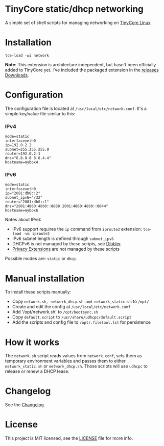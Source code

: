 # TinyCore static/dhcp networking

A simple set of shell scripts for managing networking on [TinyCore Linux](http://tinycorelinux.net/)

# Installation

`tce-load -wi network`

**Note:** This extension is architecture independent, but hasn't been officially added to TinyCore yet. I've included the packaged extension in the [releases Downloads](https://github.com/aw/tinycore-network/releases).

# Configuration

The configuration file is located at `/usr/local/etc/network.conf`. It's a simple key/value file similar to this:

### IPv4

```
mode=static
interface=eth0
ip=192.0.2.2
subnet=255.255.255.0
router=192.0.2.1
dns="8.8.8.8 8.8.4.4"
hostname=mybox4
```

### IPv6

```
mode=static
interface=eth0
ip="2001:db8::2"
subnet_ipv6="/32"
router="2001:db8::1"
dns="2001:4860:4860::8888 2001:4860:4860::8844"
hostname=mybox6
```

Notes about IPv6:

* IPv6 support requires the `ip` command from `iproute2` extension: `tce-load -wi iproute2`
* IPv6 subnet length is defined through `subnet_ipv6`
* DHCPv6 is not managed by these scripts, see [Dibbler](http://klub.com.pl/dhcpv6/)
* [Privacy Extensions](http://www.tldp.org/HOWTO/Linux+IPv6-HOWTO/x1092.html) are not managed by these scripts

Possible modes are: `static` or `dhcp`.

# Manual installation

To install these scripts manually:

* Copy `network.sh, network_dhcp.sh and network_static.sh` to `/opt/`
* Create and edit the config at `/usr/local/etc/network.conf`
* Add '/opt/network.sh' to `/opt/bootsync.sh`
* Copy `default.script` to `/usr/share/udhcpc/default.script`
* Add the scripts and config file to `/opt/.filetool.lst` for persistence

# How it works

The `network.sh` script reads values from `network.conf`, sets them as temporary environment variables and passes them to either `network_static.sh` or `network_dhcp.sh`. Those scripts will use `udhcpc` to release or renew a DHCP lease.

# Changelog

See the [Changelog](CHANGELOG.md).

# License

This project is MIT licensed, see the [LICENSE](LICENSE) file for more info.
